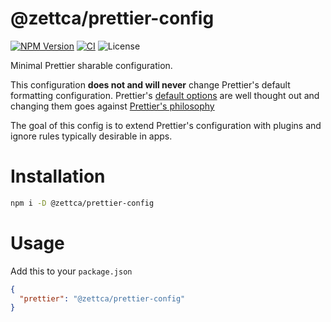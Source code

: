# @zettca/prettier-config

[![NPM Version](https://img.shields.io/npm/v/@zettca/prettier-config)](https://www.npmjs.com/package/@zettca/prettier-config)
[![CI](https://github.com/zettca/prettier-config/actions/workflows/ci.yml/badge.svg)](https://github.com/zettca/prettier-config/actions/workflows/ci.yml)
![License](https://img.shields.io/github/license/zettca/prettier-config)

Minimal Prettier sharable configuration.

This configuration **does not and will never** change Prettier's default
formatting configuration. Prettier's
[default options](https://prettier.io/docs/en/options) are well thought out and
changing them goes against
[Prettier's philosophy](https://prettier.io/docs/en/option-philosophy)

The goal of this config is to extend Prettier's configuration with plugins and
ignore rules typically desirable in apps.

# Installation

```sh
npm i -D @zettca/prettier-config
```

# Usage

Add this to your `package.json`

```json
{
  "prettier": "@zettca/prettier-config"
}
```
